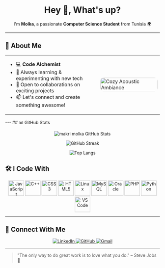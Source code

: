 <h1 align="center">Hey 👋, What's up?</h1>

<p align="center">I'm <strong>Molka</strong>, a passionate <strong>Computer Science Student</strong> from Tunisia 🌍</p>

---

## 🚀 About Me

<table>
  <tr>
    <td width="60%">
      <ul>
        <li>💻 <strong>Code Alchemist</strong></li>
        <li>🌟 Always learning & experimenting with new tech</li>
        <li>🤝 Open to collaborations on exciting projects</li>
        <li>📫 Let's connect and create something awesome!</li>
      </ul>
    </td>
    <td width="40%">
      <img src="https://media0.giphy.com/media/v1.Y2lkPTc5MGI3NjExbHk3MzBtMHU1OXhoMDRhd3BjYWEyNXYwMnF0ODZsdXZ2dWlmZHl4ZSZlcD12MV9pbnRlcm5hbF9naWZfYnlfaWQmY3Q9Zw/6OrCT1jVbonHG/giphy.gif" alt="Cozy Acoustic Ambiance" width="100%" style="border-radius: 10px;">
    </td>
  </tr>
</table>
---
## 📊 GitHub Stats
<p align="center">
  <img src="https://github-readme-stats.vercel.app/api?username=molka-makri&show_icons=true&theme=tokyonight&hide=prs,issues&count_private=true" alt="makri molka GitHub Stats" />
</p>

<p align="center">
  <img src="https://github-readme-streak-stats.herokuapp.com/?user=molka-makri&theme=tokyonight" alt="GitHub Streak" />
</p>

<p align="center">
  <img src="https://github-readme-stats.vercel.app/api/top-langs/?username=molka-makri&layout=compact&theme=tokyonight" alt="Top Langs" />
</p>


## 🛠️ I Code With

<p align="center">
  <img src="https://cdn.jsdelivr.net/gh/devicons/devicon/icons/javascript/javascript-original.svg" height="50" alt="JavaScript" />
  <img src="https://cdn.jsdelivr.net/gh/devicons/devicon/icons/cplusplus/cplusplus-original.svg" height="50" alt="C++" />
  <img src="https://cdn.jsdelivr.net/gh/devicons/devicon/icons/css3/css3-original.svg" height="50" alt="CSS3" />
  <img src="https://cdn.jsdelivr.net/gh/devicons/devicon/icons/html5/html5-original.svg" height="50" alt="HTML5" />
  <img src="https://cdn.jsdelivr.net/gh/devicons/devicon/icons/linux/linux-original.svg" height="50" alt="Linux" />
  <img src="https://cdn.jsdelivr.net/gh/devicons/devicon/icons/mysql/mysql-original.svg" height="50" alt="MySQL" />
  <img src="https://cdn.jsdelivr.net/gh/devicons/devicon/icons/oracle/oracle-original.svg" height="50" alt="Oracle" />
  <img src="https://cdn.jsdelivr.net/gh/devicons/devicon/icons/php/php-original.svg" height="50" alt="PHP" />
  <img src="https://cdn.jsdelivr.net/gh/devicons/devicon/icons/python/python-original.svg" height="50" alt="Python" />
  <img src="https://cdn.jsdelivr.net/gh/devicons/devicon/icons/vscode/vscode-original.svg" height="50" alt="VS Code" />
</p>

---

## 🌟 Connect With Me

<p align="center">
  <a href="https://www.linkedin.com/in/molkamakri" target="_blank">
    <img src="https://img.shields.io/badge/LinkedIn-blue?style=for-the-badge&logo=linkedin" alt="LinkedIn"/>
  </a>
  <a href="https://github.com/molka-makri" target="_blank">
    <img src="https://img.shields.io/badge/GitHub-black?style=for-the-badge&logo=github" alt="GitHub"/>
  </a>
  <a href="mailto:makrimolka8@gmail.com" target="_blank">
    <img src="https://img.shields.io/badge/Gmail-red?style=for-the-badge&logo=gmail" alt="Gmail"/>
  </a>
</p>

---

> "The only way to do great work is to love what you do." – Steve Jobs 🚀
